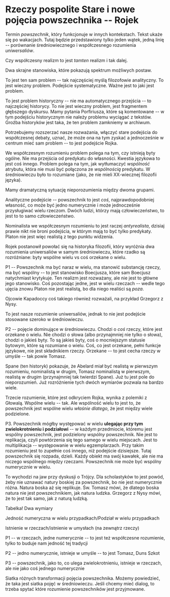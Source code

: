 # Rzeczy pospolite Stare i nowe pojęcia powszechnika -- Rojek

Termin *powszechnik*, który funkcjonuje w innych kontekstach. Tekst ukaże się po 
wakacjach. Tutaj będzie przedstawiony tylko jeden wątek, jedną linię -- 
porównanie średniowiecznego i współczesnego rozumienia *uniwersaliów*.

Czy współczesny realizm to jest *tamten* realizm i tak dalej.

Dwa skrajne stanowiska, które pokazują spektrum możliwych postaw.

To jest ten sam problem -- tak najczęściej myślą filozofowie analityczny. To 
jest wieczny problem. Podejście systematyczne. Ważne jest to jaki jest problem.

To jest problem historyczny -- nie ma automatycznego przejścia -- to najczęściej 
historycy. To nie jest wieczny problem, jest fragmentem głębszego dyskursu. Mamy 
pytania Porfiriusza, które są komentowane -- w tym podejściu historycznym nie 
należy problemu wyciągać z tekstów. Groźba historyków jest taka, że ten problem 
zamkniemy w archiwum.

Potrzebujemy rozszerzać nasze rozważania, włączyć stare podejścia do 
współczesnej debaty, uznać, że może ona na tym zyskać a jednocześnie w centrum 
mieć sam problem -- to jest podejście Rojka.

We współczesnym rozumieniu problem polega na tym, czy istnieją byty ogólne. Nie 
ma przejścia od predykatu do własności. Kwestia językowa to jest coś innego. 
Problem polega na tym, jak wytłumaczyć *wspólność* atrybutu, która nie musi być 
połączona ze *wspólnością* predykatu. W średniowieczu było to rozumiane (jako, 
że nie mieli XX-wiecznej filozofii języka).

Mamy dramatyczną sytuację nieporozumienia między dwoma grupami.

Analityczne podejście -- powszechnik to jest *coś*, najprawdopodobniej własność, 
co może być jedno numerycznie i może jednocześnie przysługiwać wielu rzeczom. 
Dwóch ludzi, którzy mają człowieczeństwo, to jest to to samo człowieczeństwo.

Nominalista we współczesnym rozumieniu to jest raczej *antyrealista*, dzisiaj 
prawie nikt nie broni podejścia, w którym mają to być tylko predykaty. Platon 
nie jest więc realistą z tego punktu widzenia.

Rojek postanowił powołać się na historyka filozofii, który wyróżnia dwa 
rozumienia uniwersaliów w samym średniowieczu, które rzadko są rozróżniane: byty 
wspólne wielu vs coś orzekane o wielu.

P1 -- Powszechnik ma być naraz w wielu, ma stanowić substancję rzeczy, ma być 
wspólny -- to jest stanowisko Boecjusza, które sam Boecjusz natychmiast 
krytykuje. Ten realizm jest rozważany, ale nie jest to główne jego stanowisko. 
Coś pozostając jedne, jest w wielu rzeczach -- wedle tego ujęcia znowu Platon 
nie jest realistą, bo dla niego realiści są *poza*.

Ojcowie Kapadoccy coś takiego również rozważali, na przykład Grzegorz z Nysy.

To jest nasze rozumienie uniwersaliów, jednak to nie jest podejście stosowane 
szeroko w średniowieczu.

P2 -- pojęcie dominujące w średniowieczu. Chodzi o *coś* rzeczy, które jest 
orzekane o wielu. Nie chodzi o słowa (albo przynajmniej nie tylko o słowa), 
chodzi o jakieś byty. To są jakieś byty, coś o mocniejszym statusie bytowym, 
które są rozumiane o wielu. Coś, co jest orzekane, pełni funkcje językowe, nie 
jest składnikiem rzeczy. Orzekane -- to jest cecha rzeczy w umyśle -- tak powie 
Tomasz.

Spane (ten historyk) pokazuje, że Abelard miał być realistą w pierwszym 
rozumieniu, nominalistą w drugim, Tomasz nominalistą w pierwszym, realistą 
w drugim (przynajmniej tak twierdzi Spane). Już tu jest pole do nieporozumień. 
Już rozróżnienie tych dwóch wymiarów pozwala na bardzo wiele.

Trzecie rozumienie, które jest odkryciem Rojka, wynika z polemiki z Głowalą. 
Wspólne wielu -- tak. Ale wspólność wielu to jest to, że powszechnik jest 
wspólne wielu *właśnie dlatego*, że jest między wiele podzielone.

P3. Powszechnik mógłby występować w wielu **ulegając przy tym zwielokrotnieniu 
i podziałowi** -- w każdym przedmiocie, któremu jest wspólny powszechnik, jest 
podzielony *wspólny* powszechnik. Nie jest to replikacja, czyli powtórzenia się 
tego samego w wielu miejscach. Jest to multiplikacja -- występowanie w wielu 
egzemplarzach. Przy takim rozumieniu jest to zupełnie coś innego, niż podejście 
dzisiejsze. Tutaj powszechnik się rozpada, dzieli. Każdy obiekt ma swój kawałek, 
ale nie ma niczego wspólnego między rzeczami. Powszechnik nie może być wspólny 
numerycznie w wielu.

To wychodzi na jaw przy dyskusji o Trójcy. Dla scholastyków to jest powód, żeby 
nie uznawać natury boskiej za powszechnik, bo nie jest numerycznie różna. Natura 
boska aż się replikuje. Św. Tomasz mówi, że dlatego boska natura nie jest 
powszechnikiem, jak natura ludzka. Grzegorz z Nysy mówi, że to jest tak samo, 
jak z naturą ludzką.

Tabelka! Dwa wymiary

Jedność numeryczna w wielu przypadkach/Podział w wielu przypadkach

Istnienie w rzeczach/istnienie w umysłach (na zewnątrz rzeczy)

P1 -- w rzeczach, jedne numerycznie -- to jest też współczesne rozumienie, tylko 
to buduje nam jedność tej tradycji

P2 -- jedno numerycznie, istnieje w umyśle -- to jest Tomasz, Duns Szkot

P3 -- powszechnik, jako to, co ulega zwielokrotnieniu, istnieje w rzeczach, ale 
nie jako coś jednego numerycznie

Siatka różnych transformacji pojęcia powszechnika. Możemy powiedzieć, że taka 
jest siatka pojęć w średniowieczu. Jeśli chcemy mieć dialog, to trzeba spytać 
które rozumienie powszechników jest przyjmowane.

